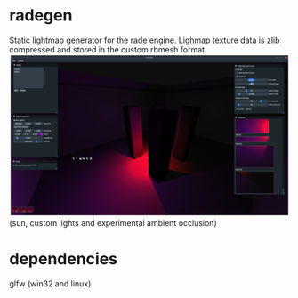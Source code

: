 # radegen
Static lightmap generator for the rade engine. Lighmap texture data is zlib compressed and stored in the custom rbmesh format.
![Alt text](data/docs/screenshot5.png?raw=true "Screenshot")
(sun, custom lights and experimental ambient occlusion)
# dependencies
glfw (win32 and linux)

